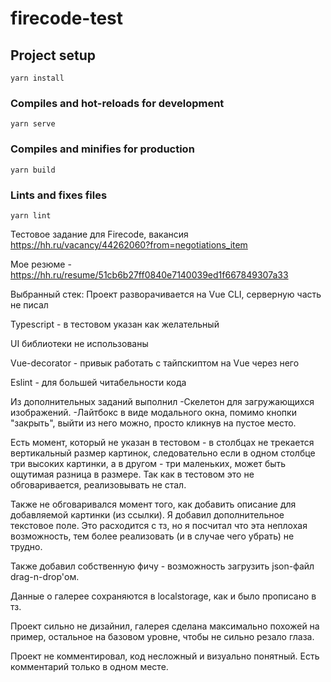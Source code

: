# firecode-test

## Project setup
```
yarn install
```

### Compiles and hot-reloads for development
```
yarn serve
```

### Compiles and minifies for production
```
yarn build
```

### Lints and fixes files
```
yarn lint
```
Тестовое задание для Firecode, вакансия https://hh.ru/vacancy/44262060?from=negotiations_item

Мое резюме - https://hh.ru/resume/51cb6b27ff0840e7140039ed1f667849307a33

Выбранный стек:
Проект разворачивается на Vue CLI, серверную часть не писал

Typescript - в тестовом указан как желательный

UI библиотеки не использованы

Vue-decorator - привык работать с тайпскиптом на Vue через него

Eslint - для большей читабельности кода

Из дополнительных заданий выполнил
-Скелетон для загружающихся изображений.
-Лайтбокс в виде модального окна, помимо кнопки "закрыть", выйти из него можно, просто кликнув на пустое место.

Есть момент, который не указан в тестовом - в столбцах не трекается вертикальный размер картинок, следовательно
если в одном столбце три высоких картинки, а в другом - три маленьких, может быть ощутимая разница в размере.
Так как в тестовом это не обговаривается, реализовывать не стал.

Также не обговаривался момент того, как добавить описание для добавляемой картинки (из ссылки). Я добавил дополнительное
текстовое поле. Это расходится с тз, но я посчитал что эта неплохая возможность, тем более реализовать (и в случае
чего убрать) не трудно.

Также добавил собственную фичу - возможность загрузить json-файл drag-n-drop'ом.

Данные о галерее сохраняются в localstorage, как и было прописано в тз.

Проект сильно не дизайнил, галерея сделана максимально похожей на пример, остальное на базовом уровне, чтобы не сильно
резало глаза.

Проект не комментировал, код несложный и визуально понятный. Есть комментарий только в одном месте.



